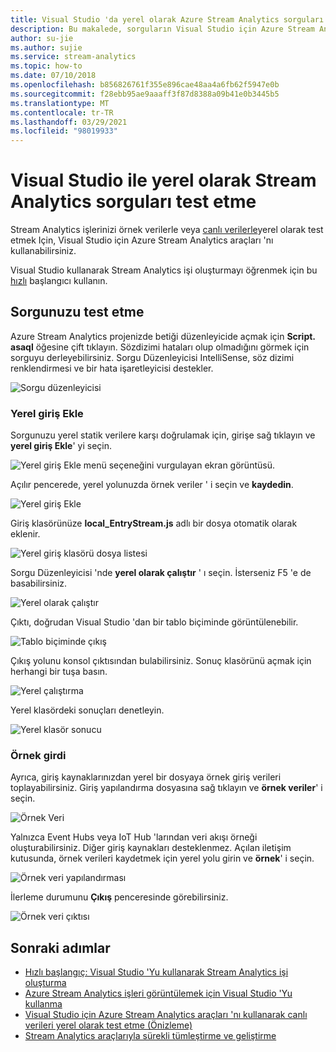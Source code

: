 ```yaml
---
title: Visual Studio 'da yerel olarak Azure Stream Analytics sorguları test etme
description: Bu makalede, sorguların Visual Studio için Azure Stream Analytics araçları ile yerel olarak nasıl test edileceğini açıklar.
author: su-jie
ms.author: sujie
ms.service: stream-analytics
ms.topic: how-to
ms.date: 07/10/2018
ms.openlocfilehash: b856826761f355e896cae48aa4a6fb62f5947e0b
ms.sourcegitcommit: f28ebb95ae9aaaff3f87d8388a09b41e0b3445b5
ms.translationtype: MT
ms.contentlocale: tr-TR
ms.lasthandoff: 03/29/2021
ms.locfileid: "98019933"
---
```

# <a name="test-stream-analytics-queries-locally-with-visual-studio"></a>Visual Studio ile yerel olarak Stream Analytics sorguları test etme

Stream Analytics işlerinizi örnek verilerle veya [canlı verilerle](stream-analytics-live-data-local-testing.md)yerel olarak test etmek Için, Visual Studio için Azure Stream Analytics araçları 'nı kullanabilirsiniz. 

Visual Studio kullanarak Stream Analytics işi oluşturmayı öğrenmek için bu [hızlı](stream-analytics-quick-create-vs.md) başlangıcı kullanın.

## <a name="test-your-query"></a>Sorgunuzu test etme

Azure Stream Analytics projenizde betiği düzenleyicide açmak için **Script. asaql** öğesine çift tıklayın. Sözdizimi hataları olup olmadığını görmek için sorguyu derleyebilirsiniz. Sorgu Düzenleyicisi IntelliSense, söz dizimi renklendirmesi ve bir hata işaretleyicisi destekler.

![Sorgu düzenleyicisi](./media/stream-analytics-vs-tools-local-run/stream-analytics-tools-for-vs-query-01.png)
 
### <a name="add-local-input"></a>Yerel giriş Ekle

Sorgunuzu yerel statik verilere karşı doğrulamak için, girişe sağ tıklayın ve **yerel giriş Ekle**' yi seçin.
   
![Yerel giriş Ekle menü seçeneğini vurgulayan ekran görüntüsü.](./media/stream-analytics-vs-tools-local-run/stream-analytics-tools-for-vs-add-local-input-01.png)
   
Açılır pencerede, yerel yolunuzda örnek veriler ' i seçin ve **kaydedin**.
   
![Yerel giriş Ekle](./media/stream-analytics-vs-tools-local-run/stream-analytics-tools-for-vs-add-local-input-02.png)
   
Giriş klasörünüze **local_EntryStream.js** adlı bir dosya otomatik olarak eklenir.
   
![Yerel giriş klasörü dosya listesi](./media/stream-analytics-vs-tools-local-run/stream-analytics-tools-for-vs-add-local-input-03.png)
   
Sorgu Düzenleyicisi 'nde **yerel olarak çalıştır** ' ı seçin. İsterseniz F5 'e de basabilirsiniz.
   
![Yerel olarak çalıştır](./media/stream-analytics-vs-tools-local-run/stream-analytics-tools-for-vs-local-run-01.png)
   
Çıktı, doğrudan Visual Studio 'dan bir tablo biçiminde görüntülenebilir.

![Tablo biçiminde çıkış](./media/stream-analytics-vs-tools-local-run/stream-analytics-for-vs-local-result.png)

Çıkış yolunu konsol çıktısından bulabilirsiniz. Sonuç klasörünü açmak için herhangi bir tuşa basın.
   
![Yerel çalıştırma](./media/stream-analytics-vs-tools-local-run/stream-analytics-tools-for-vs-local-run-02.png)
   
Yerel klasördeki sonuçları denetleyin.
   
![Yerel klasör sonucu](./media/stream-analytics-vs-tools-local-run/stream-analytics-tools-for-vs-local-run-03.png)
   

### <a name="sample-input"></a>Örnek girdi
Ayrıca, giriş kaynaklarınızdan yerel bir dosyaya örnek giriş verileri toplayabilirsiniz. Giriş yapılandırma dosyasına sağ tıklayın ve **örnek veriler**' i seçin. 

![Örnek Veri](./media/stream-analytics-vs-tools-local-run/stream-analytics-tools-for-vs-sample-data-01.png)

Yalnızca Event Hubs veya IoT Hub 'larından veri akışı örneği oluşturabilirsiniz. Diğer giriş kaynakları desteklenmez. Açılan iletişim kutusunda, örnek verileri kaydetmek için yerel yolu girin ve **örnek**' i seçin.

![Örnek veri yapılandırması](./media/stream-analytics-vs-tools-local-run/stream-analytics-tools-for-vs-sample-data-02.png)
 
İlerleme durumunu **Çıkış** penceresinde görebilirsiniz. 

![Örnek veri çıktısı](./media/stream-analytics-vs-tools-local-run/stream-analytics-tools-for-vs-sample-data-03.png)

## <a name="next-steps"></a>Sonraki adımlar

* [Hızlı başlangıç: Visual Studio 'Yu kullanarak Stream Analytics işi oluşturma](stream-analytics-quick-create-vs.md)
* [Azure Stream Analytics işleri görüntülemek için Visual Studio 'Yu kullanma](stream-analytics-vs-tools.md)
* [Visual Studio için Azure Stream Analytics araçları 'nı kullanarak canlı verileri yerel olarak test etme (Önizleme)](stream-analytics-live-data-local-testing.md)
* [Stream Analytics araçlarıyla sürekli tümleştirme ve geliştirme](stream-analytics-tools-for-visual-studio-cicd.md)
